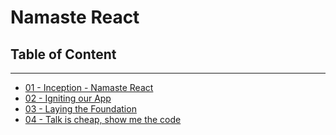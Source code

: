 # Namaste React

## Table of Content

---

- [01 - Inception - Namaste React](/01-Inception)
- [02 - Igniting our App](/02-Igniting-app)
- [03 - Laying the Foundation](/03-Laying-foundation)
- [04 - Talk is cheap, show me the code](/04-Show-me-code)
